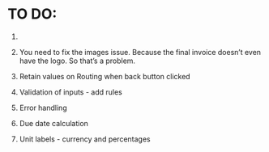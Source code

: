 # TO DO:

1. 

2. You need to fix the images issue. Because the final invoice doesn’t even have the logo. So that’s a problem.

3. Retain values on Routing when back button clicked

4. Validation of inputs - add rules

5. Error handling

6. Due date calculation

7. Unit labels - currency and percentages

